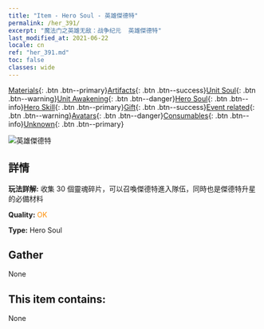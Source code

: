 ```yaml
---
title: "Item - Hero Soul - 英雄傑德特"
permalink: /her_391/
excerpt: "魔法门之英雄无敌：战争纪元  英雄傑德特"
last_modified_at: 2021-06-22
locale: cn
ref: "her_391.md"
toc: false
classes: wide
---
```

 [Materials](/ItemsCN/){: .btn .btn--primary}[Artifacts](/ItemsCN/Artifacts/){: .btn .btn--success}[Unit Soul](/ItemsCN/UnitSoul/){: .btn .btn--warning}[Unit Awakening](/ItemsCN/UnitAwakening/){: .btn .btn--danger}[Hero Soul](/ItemsCN/HeroSoul/){: .btn .btn--info}[Hero Skill](/ItemsCN/HeroSkill/){: .btn .btn--primary}[Gift](/ItemsCN/Gift/){: .btn .btn--success}[Event related](/ItemsCN/Events/){: .btn .btn--warning}[Avatars](/ItemsCN/Avatars/){: .btn .btn--danger}[Consumables](/ItemsCN/Consumables/){: .btn .btn--info}[Unknown](/ItemsCN/Unknown/){: .btn .btn--primary}

 ![英雄傑德特](/images/h/h_Jeddite.jpg)

## 詳情
 **玩法詳解:** 收集 30 個靈魂碎片，可以召喚傑德特進入隊伍，同時也是傑德特升星的必備材料

 **Quality:** <span style="color: #FF8C00">OK</span>

 **Type:** Hero Soul

## Gather

  None

## This item contains:

  None

